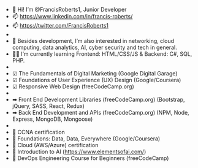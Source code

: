- 👋 Hi! I’m @FrancisRoberts1, Junior Developer
- 📫 https://www.linkedin.com/in/francis-roberts/
- 📫 https://twitter.com/FrancisRoberts1
- 
- 👀 Besides development, I’m also interested in networking, cloud computing, data analytics, AI, cyber security and tech in general.
- 👨‍🎓 I’m currently learning Frontend: HTML/CSS/JS & Backend: C#, SQL, PHP.
- 
- ☑ The Fundamentals of Digital Marketing (Google Digital Garage)
- ☑ Foundations of User Experience (UX) Design (Google/Coursera)
- ☑ Responsive Web Design (freeCodeCamp.org)
- 
- ➡ Front End Development Libraries (freeCodeCamp.org) (Bootstrap, jQuery, SASS, React, Redux)
- ➡ Back End Development and APIs (freeCodeCamp.org) (NPM, Node, Express, MongoDB, Mongoose)
- 
- 🎯 CCNA certification
- 🎯 Foundations: Data, Data, Everywhere (Google/Coursera)
- 🎯 Cloud (AWS/Azure) certification
- 🎯 Introduction to AI (https://www.elementsofai.com/)
- 🎯 DevOps Engineering Course for Beginners (freeCodeCamp)

<!---
FrancisRoberts1/FrancisRoberts1 is a ✨ special ✨ repository because its `README.md` (this file) appears on your GitHub profile.
You can click the Preview link to take a look at your changes.
--->
